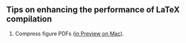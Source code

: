 ## Tips on enhancing the performance of LaTeX compilation

1. Compress figure PDFs ([in Preview on Mac](https://support.apple.com/guide/preview/compress-a-pdf-prvw1509/mac)).
